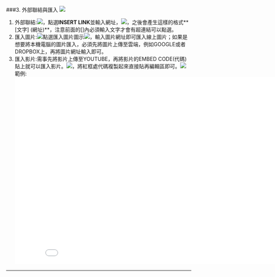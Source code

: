 ###3. 外部聯結與匯入
![](https://dl.dropboxusercontent.com/s/7h99i3i95x8wdm7/%E8%9E%A2%E5%B9%95%E6%88%AA%E5%9C%96%202015-02-09%2015.19.16.png?dl=0)
1. 外部聯結:![](https://dl.dropboxusercontent.com/s/s409t9fajxaja5p/%E8%9E%A2%E5%B9%95%E6%88%AA%E5%9C%96%202015-02-09%2015.19.16%20-%20%E8%A4%87%E8%A3%BD%20-%20%E8%A4%87%E8%A3%BD.png?dl=0)，點選**INSERT LINK**並輸入網址，![](https://dl.dropboxusercontent.com/s/gwy6pb0orjcbjz4/%E8%9E%A2%E5%B9%95%E6%88%AA%E5%9C%96%202015-02-09%2015.26.09.png?dl=0)，之後會產生這樣的格式**[文字] (網址)**，注意前面的[]內必須輸入文字才會有超連結可以點選。
2. 匯入圖片:![](https:/dl.dropboxusercontent.com/s/gzaec151q8vb89h/%E8%9E%A2%E5%B9%95%E6%88%AA%E5%9C%96%202015-02-09%2015.19.16%20-%20%E8%A4%87%E8%A3%BD.png?dl=0)點選匯入圖片圖示![](https://dl.dropboxusercontent.com/s/u00azjf2pyt5jbh/%E8%9E%A2%E5%B9%95%E6%88%AA%E5%9C%96%202015-02-09%2015.26.12.png?dl=0)，輸入圖片網址即可匯入線上圖片；如果是想要將本機電腦的圖片匯入，必須先將圖片上傳至雲端，例如GOOGLE或者DROPBOX上，再將圖片網址輸入即可。
3. 匯入影片:需事先將影片上傳至YOUTUBE，再將影片的EMBED CODE(代碼)貼上就可以匯入影片。![](https://dl.dropboxusercontent.com/s/zcdrmg52zwyki5r/%E8%9E%A2%E5%B9%95%E6%88%AA%E5%9C%96%202015-02-09%2015.38.49.png?dl=0)，將紅框處代碼複製起來直接貼再編輯區即可。![](https://dl.dropboxusercontent.com/s/sc31xb9m2vh38r0/%E8%9E%A2%E5%B9%95%E6%88%AA%E5%9C%96%202015-02-09%2015.40.02.png?dl=0)
範例:<iframe width="854" height="510" src="//www.youtube.com/embed/A3W_UcUC_6Y" frameborder="0" allowfullscreen></iframe>
-----------------------------------------------------------------


